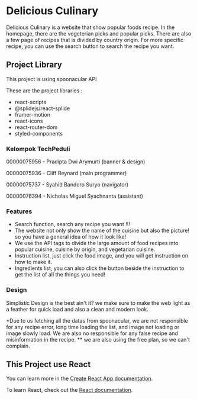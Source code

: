 # Delicious Culinary

Delicious Culinary is a website that show popular foods recipe. In the homepage, there are the vegeterian picks and popular picks. There are also a few page of recipes that is divided by country origin. For more specific recipe, you can use the search button to search the recipe you want.

## Project Library

This project is using spoonacular API

These are the project libraries :
- react-scripts
- @splidejs/react-splide
- framer-motion
- react-icons
- react-router-dom
- styled-components


### Kelompok TechPeduli

00000075956 - Pradipta Dwi Arymurti (banner & design)

00000075936 - Cliff Reynard (main programmer)

00000075737 - Syahid Bandoro Suryo (navigator)

00000076394 - Nicholas Miguel Syachnanta (assistant)


### Features

- Search function, search any recipe you want !!!
- The website not only show the name of the cuisine but also the picture! so you have a general idea of how it look like!
- We use the API tags to divide the large amount of food recipes into popular cuisine, cuisine by origin, and vegetarian cuisine.
- Instruction list, just click the food image, and you will get instruction on how to make it.
- Ingredients list, you can also click the button beside the instruction to get the list of all the things you need!


### Design

Simplistic Design is the best ain't it? we make sure to make the web light as a feather for quick load and also a clean and modern look.



*Due to us fetching all the datas from spoonacular, we are not responsible for any recipe error, long time loading the list, and image not loading or image slowly load. We are also no responsible for any false recipe and misinformation in the recipe.
** we are also using the free plan, so we can't complain.


## This Project use React

You can learn more in the [Create React App documentation](https://facebook.github.io/create-react-app/docs/getting-started).

To learn React, check out the [React documentation](https://reactjs.org/).
